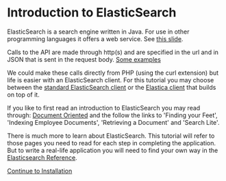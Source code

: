 Introduction to ElasticSearch
=============================

ElasticSearch is a search engine written in Java. For use in 
other programming languages it offers a web service. See [this slide](https://image.slidesharecdn.com/presentatielaravelphp-180327070244/95/getting-started-with-laravel-elasticsearch-13-638.jpg?cb=1522171800).

Calls to the API are made through http(s) and are specified in 
the url and in JSON that is sent in the request body.
[Some examples](https://image.slidesharecdn.com/presentatielaravelphp-180327070244/95/getting-started-with-laravel-elasticsearch-14-638.jpg?cb=1522171800) 

We could make these calls directly from PHP (using the curl extension)
but life is easier with an ElasticSearch client. For this tutorial
you may choose between the [standard ElasticSearch client](https://www.elastic.co/guide/en/elasticsearch/client/php-api/current/index.html) or the
[Elastica client](http://elastica.io/) that builds on top of it.

If you like to first read an introduction to ElasticSearch you may read through:
[Document Oriented](https://www.elastic.co/guide/en/elasticsearch/guide/current/_document_oriented.html)
and the follow the links to 'Finding your Feet', 'Indexing Employee Documents',
'Retrieving a Document' and 'Search Lite'.

There is much more to learn about ElasticSearch. This tutorial will refer to those pages you 
need to read for each step in completing the application. But to write a real-life application
you will need to find your own way in the [Elasticsearch Reference](https://www.elastic.co/guide/en/elasticsearch/reference/current/index.html).


[Continue to Installation](Installation.md)
